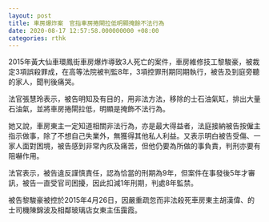 ```yaml
---
layout: post
title: 車房爆炸案　官指車房捲閘拉低明顯掩餘不法行為
date: 2020-08-17 12:57:58.000000000 +08:00
categories: rthk
---
```


2015年黃大仙車環鳳街車房爆炸導致3人死亡的案件，車房維修技工黎駿豪，被裁定3項誤殺罪成，在高等法院被判監8年，3項控罪刑期同期執行，被告及到庭旁聽的家人，聞判後痛哭。

法官張慧玲表示，被告明知及有目的，用非法方法，移除的士石油氣缸，排出大量石油氣，並將車房捲閘拉低，明顯是掩飾不法行為。

她又說，車房東主一定知道相關非法行為，亦是最大得益者，法庭接納被告按僱主指示做事，除了不想自己失業外，無獲得其他私人利益。又表示明白被告受傷、一家人面對困境，被告感到非常內疚及痛苦，但他仍要為所做的事負責，判刑亦要有阻嚇作用。

法官表示，被告違反謹慎責任，認為恰當的刑期為9年，但案件在事發後5年才審訊，被告一直受官司困擾，因此扣減1年刑期，判處8年監禁。

被告黎駿豪被控於2015年4月26日，因嚴重疏忽而非法殺死車房東主胡漢偉、的士司機陳錦波及相鄰玻璃店女東主伍靄霞。
